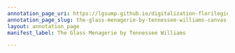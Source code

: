 ```yaml
---
annotation_page_uri: https://lgsump.github.io/digitalization-florilegium/annotations/the-glass-menagerie-by-tennessee-williams-canvas-1-840-116013.json
annotation_page_slug: the-glass-menagerie-by-tennessee-williams-canvas-1-840-116013
layout: annotation_page
manifest_label: The Glass Menagerie by Tennessee Williams

---
```


